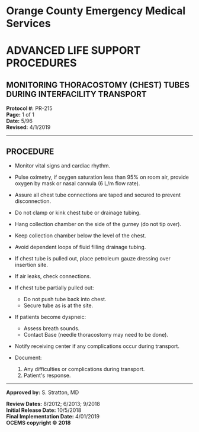 # Orange County Emergency Medical Services
# ADVANCED LIFE SUPPORT PROCEDURES
## MONITORING THORACOSTOMY (CHEST) TUBES DURING INTERFACILITY TRANSPORT

**Protocol #:** PR-215  
**Page:** 1 of 1  
**Date:** 5/96  
**Revised:** 4/1/2019

---

## PROCEDURE

- Monitor vital signs and cardiac rhythm.

- Pulse oximetry, if oxygen saturation less than 95% on room air, provide oxygen by mask or nasal cannula (6 L/m flow rate).

- Assure all chest tube connections are taped and secured to prevent disconnection.

- Do not clamp or kink chest tube or drainage tubing.

- Hang collection chamber on the side of the gurney (do not tip over).

- Keep collection chamber below the level of the chest.

- Avoid dependent loops of fluid filling drainage tubing.

- If chest tube is pulled out, place petroleum gauze dressing over insertion site.

- If air leaks, check connections.

- If chest tube partially pulled out:
  - Do not push tube back into chest.
  - Secure tube as is at the site.

- If patients become dyspneic:
  - Assess breath sounds.
  - Contact Base (needle thoracostomy may need to be done).

- Notify receiving center if any complications occur during transport.

- Document:
  1. Any difficulties or complications during transport.
  2. Patient's response.

---

**Approved by:** S. Stratton, MD

**Review Dates:** 8/2012; 6/2013; 9/2018  
**Initial Release Date:** 10/5/2018  
**Final Implementation Date:** 4/01/2019  
**OCEMS copyright © 2018**

